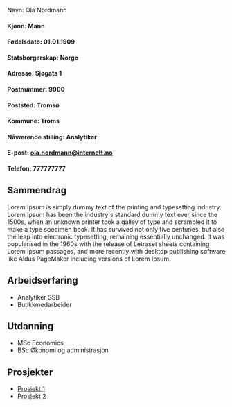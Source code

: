 Navn: Ola Nordmann
#### Kjønn: Mann
#### Fødelsdato: 01.01.1909
#### Statsborgerskap: Norge
#### Adresse: Sjøgata 1
#### Postnummer: 9000
#### Poststed: Tromsø
#### Kommune: Troms
#### Nåværende stilling: Analytiker
#### E-post: ola.nordmann@internett.no
#### Telefon: 777777777

## Sammendrag
Lorem Ipsum is simply dummy text of the printing and typesetting industry. Lorem Ipsum has been the industry's standard dummy text ever since the 1500s, when an unknown printer took a galley of type and scrambled it to make a type specimen book. It has survived not only five centuries, but also the leap into electronic typesetting, remaining essentially unchanged. It was popularised in the 1960s with the release of Letraset sheets containing Lorem Ipsum passages, and more recently with desktop publishing software like Aldus PageMaker including versions of Lorem Ipsum.

## Arbeidserfaring
- Analytiker SSB
- Butikkmedarbeider 

## Utdanning
- MSc Economics
- BSc Økonomi og administrasjon

## Prosjekter
- [Prosjekt 1](prosjekt1.md)
- [Prosjekt 2](http://www.google.com)
